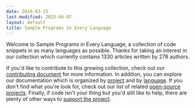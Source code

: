 ```yaml
---
date: 2018-03-15
last-modified: 2025-04-07
layout: default
title: Sample Programs in Every Language
---
```


Welcome to Sample Programs in Every Language, a collection of code snippets in as many languages as possible. Thanks for taking an interest in our collection which currently contains 1330 articles written by 278 authors.

If you'd like to contribute to this growing collection, check out our [contributing document](https://github.com/TheRenegadeCoder/sample-programs/blob/master/.github/CONTRIBUTING.md) for more information. In addition, you can explore our documentation which is organized by [project](/projects) and by [language](/languages). If you don't find what you're look for, check out our list of related [open-source projects](/related). Finally, if code isn't your thing but you'd still like to help, there are plenty of other ways to [support the project](https://therenegadecoder.com/updates/5-ways-you-can-support-the-renegade-coder/).